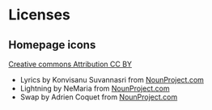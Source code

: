 # Licenses

## Homepage icons

[Creative commons Attribution CC BY](https://creativecommons.org/licenses/by/3.0/us/legalcode)

-   Lyrics by Konvisanu Suvannasri from [NounProject.com](https://thenounproject.com/)
-   Lightning by NeMaria from [NounProject.com](https://thenounproject.com/)
-   Swap by Adrien Coquet from [NounProject.com](https://thenounproject.com/)
